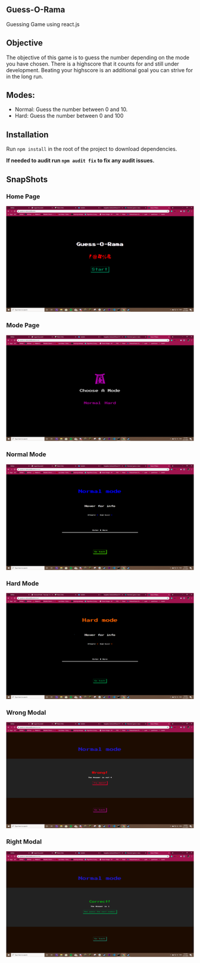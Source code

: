 ## Guess-O-Rama

Guessing Game using react.js

## Objective

The objective of this game is to guess the number depending on the mode you have chosen. There is a highscore 
that it counts for and still under development. Beating your highscore is an additional goal you can strive for
in the long run.

## Modes:

* Normal: Guess the number between 0 and 10.
* Hard: Guess the number between 0 and 100

## Installation
 
 Run ``` npm install ``` in the root of the project to download dependencies.

 **If needed to audit run ``` npm audit fix ``` to fix any audit issues.**


## SnapShots
### Home Page
![ ](./public/assets/Home.png)
### Mode Page
![ ](./public/assets/Mode.png)
### Normal Mode
![ ](./public/assets/Normal.png)
### Hard Mode
![ ](./public/assets/Hard.png)
### Wrong Modal
![ ](./public/assets/Wrong.png)
### Right Modal
![ ](./public/assets/Right.png)
